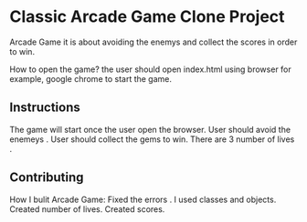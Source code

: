 # Classic Arcade Game Clone Project
Arcade Game it is about avoiding the enemys and collect the scores in order to win.


How to open the game?
the user should open index.html using browser for example, google chrome to start the game.

## Instructions

The game will start once the user open the browser.
User should avoid the enemeys .
User should collect the gems to win.
There are 3 number of lives .


## Contributing

How I bulit Arcade Game:
Fixed the errors .
I used classes and objects.
Created number of lives.
Created scores.



